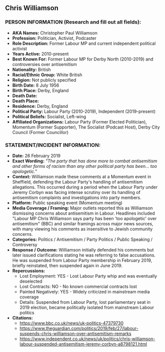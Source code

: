 ## Chris Williamson

### PERSON INFORMATION (Research and fill out all fields):
- **AKA Names:** Christopher Paul Williamson
- **Profession:** Politician, Activist, Podcaster
- **Role Description:** Former Labour MP and current independent political activist
- **Years Active:** 2010-present
- **Best Known For:** Former Labour MP for Derby North (2010-2019) and controversies over antisemitism
- **Nationality:** British
- **Racial/Ethnic Group:** White British
- **Religion:** Not publicly specified
- **Birth Date:** 8 July 1956
- **Birth Place:** Derby, England
- **Death Date:** 
- **Death Place:** 
- **Residence:** Derby, England
- **Political Party:** Labour Party (2010-2019), Independent (2019-present)
- **Political Beliefs:** Socialist, Left-wing
- **Affiliated Organizations:** Labour Party (Former Elected Politician), Momentum (Former Supporter), The Socialist (Podcast Host), Derby City Council (Former Councillor)

### STATEMENT/INCIDENT INFORMATION:
- **Date:** 26 February 2019
- **Exact Wording:** *"The party that has done more to combat antisemitism and other forms of racism than any other political party has been... too apologetic."*
- **Context:** Williamson made these comments at a Momentum event in Sheffield, defending the Labour Party's handling of antisemitism allegations. This occurred during a period when the Labour Party under Jeremy Corbyn was facing intense scrutiny over its handling of antisemitism complaints and investigations into party members.
- **Platform:** Public speaking event (Momentum meeting)
- **Media Coverage / Framing:** Major outlets reported this as Williamson dismissing concerns about antisemitism in Labour. Headlines included "Labour MP Chris Williamson says party has been 'too apologetic' over antisemitism" (BBC) and similar framings across major news sources, with many viewing his comments as insensitive to Jewish community concerns.
- **Categories:** Politics / Antisemitism / Party Politics / Public Speaking / Controversy
- **Response / Outcome:** Williamson initially defended his comments but later issued clarifications stating he was referring to false accusations. He was suspended from Labour Party membership in February 2019, briefly reinstated, then suspended again in June 2019.
- **Repercussions:**
  - Lost Employment: YES - Lost Labour Party whip and was eventually deselected
  - Lost Contracts: NO - No known commercial contracts lost
  - Painted Negatively: YES - Widely criticized in mainstream media coverage
  - Details: Suspended from Labour Party, lost parliamentary seat in 2019 election, became politically isolated from mainstream Labour politics
- **Citations:** 
  - https://www.bbc.co.uk/news/uk-politics-47379730
  - https://www.theguardian.com/politics/2019/feb/27/labour-suspends-chris-williamson-over-antisemitism-remarks
  - https://www.independent.co.uk/news/uk/politics/chris-williamson-labour-suspended-antisemitism-jeremy-corbyn-a8798121.html